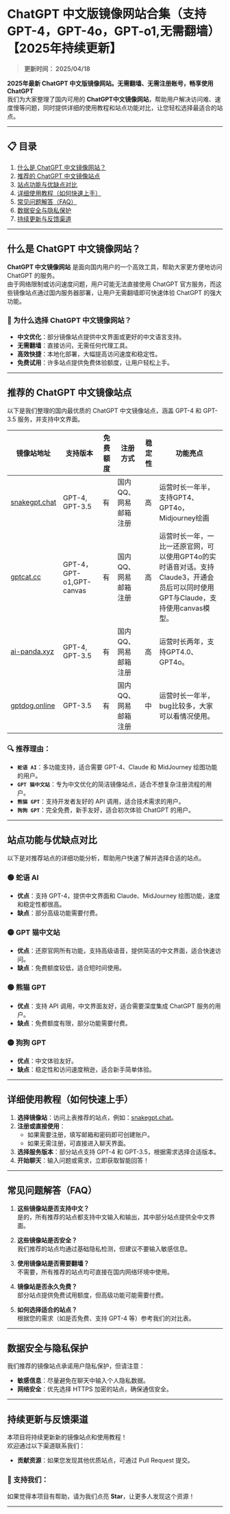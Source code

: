 # ChatGPT 中文版镜像网站合集（支持GPT-4，GPT-4o，GPT-o1,无需翻墙）【2025年持续更新】 

> **更新时间： 2025/04/18**                         

**2025年最新 ChatGPT 中文版镜像网站。无需翻墙、无需注册账号，畅享使用 ChatGPT**    
我们为大家整理了国内可用的 **ChatGPT中文镜像网站**，帮助用户解决访问难、速度慢等问题，同时提供详细的使用教程和站点功能对比，让您轻松选择最适合的站点。 

---

## 📋 目录
1. [什么是 ChatGPT 中文镜像网站？](#什么是-chatgpt-中文镜像网站)
2. [推荐的 ChatGPT 中文镜像站点](#推荐的-chatgpt-中文镜像站点)
3. [站点功能与优缺点对比](#站点功能与优缺点对比)
4. [详细使用教程（如何快速上手）](#详细使用教程如何快速上手)
5. [常见问题解答（FAQ）](#常见问题解答faq)
6. [数据安全与隐私保护](#数据安全与隐私保护)
7. [持续更新与反馈渠道](#持续更新与反馈渠道)

---

## 什么是 ChatGPT 中文镜像网站？

**ChatGPT 中文镜像网站** 是面向国内用户的一个高效工具，帮助大家更方便地访问 ChatGPT 的服务。  
由于网络限制或访问速度问题，用户可能无法直接使用 ChatGPT 官方服务，而这些镜像站点通过国内服务器部署，让用户无需翻墙即可快速体验 ChatGPT 的强大功能。

### 🌟 为什么选择 ChatGPT 中文镜像网站？
- **中文优化**：部分镜像站点提供中文界面或更好的中文语言支持。
- **无需翻墙**：直接访问，无需任何代理工具。
- **高效快捷**：本地化部署，大幅提高访问速度和稳定性。
- **免费试用**：许多站点提供免费体验额度，让用户轻松上手。

---

## 推荐的 ChatGPT 中文镜像站点

以下是我们整理的国内最优质的 ChatGPT 中文镜像站点，涵盖 GPT-4 和 GPT-3.5 服务，并支持中文界面。

| 镜像站地址           | 支持版本       | 免费额度   | 注册方式       | 稳定性 | 功能亮点 |
|----------------------|---------------|-----------|---------------|-------|---------|
| [snakegpt.chat](https://snakegpt.chat) | GPT-4, GPT-3.5 | 有 | 国内QQ、网易邮箱注册 | 高     | 运营时长一年半，支持GPT4、GPT4o，Midjourney绘画 |
| [gptcat.cc](https://gptcat.cc)      | GPT-4，GPT-o1,GPT-canvas        | 有 | 国内QQ、网易邮箱注册     | 高     | 运营时长一年，一比一还原官网，可以使用GPT4o的实时语音对话。支持Claude3，开通会员后可以同时使用GPT与Claude，支持使用canvas模型。 |
| [ai-panda.xyz](https://ai-panda.xyz/login?invite_code=34137c47)  | GPT-4, GPT-3.5 | 有 | 国内QQ、网易邮箱注册 | 高     | 运营时长两年，支持GPT4.0、GPT4o。 |
| [gptdog.online](https://gptdog.online) | GPT-3.5      | 有 | 国内QQ、网易邮箱注册     | 中     | 运营时长一年半，bug比较多，大家可以看情况使用。 |

### 🔍 推荐理由：
- **`蛇语 AI`**：多功能支持，适合需要 GPT-4、Claude 和 MidJourney 绘图功能的用户。
- **`GPT 猫中文站`**：专为中文优化的简洁镜像站点，适合不想复杂注册流程的用户。
- **`熊猫 GPT`**：支持开发者友好的 API 调用，适合技术需求的用户。
- **`狗狗 GPT`**：完全免费，新手友好，适合初次体验 ChatGPT 的用户。

---

## 站点功能与优缺点对比

以下是对推荐站点的详细功能分析，帮助用户快速了解并选择合适的站点。

### 🟢 **蛇语 AI**
- **优点**：支持 GPT-4，提供中文界面和 Claude、MidJourney 绘图功能，速度和稳定性都很高。
- **缺点**：部分高级功能需要付费。

### 🟡 **GPT 猫中文站**
- **优点**：还原官网所有功能，支持高级语音，提供简洁的中文界面，适合快速访问。
- **缺点**：免费额度较低，适合短时间使用。

### 🟢 **熊猫 GPT**
- **优点**：支持 API 调用，中文界面友好，适合需要深度集成 ChatGPT 服务的用户。
- **缺点**：免费额度有限，部分功能需要付费。

### 🟡 **狗狗 GPT**
- **优点**：中文体验友好。
- **缺点**：稳定性和访问速度稍逊，适合新手简单体验。

---

## 详细使用教程（如何快速上手）

1. **选择镜像站**：访问上表推荐的站点，例如：[snakegpt.chat](https://snakegpt.chat)。
2. **注册或直接使用**：
   - 如果需要注册，填写邮箱和密码即可创建账户。
   - 如果无需注册，可直接进入聊天界面。
3. **选择服务版本**：部分站点支持 GPT-4 和 GPT-3.5，根据需求选择合适版本。
4. **开始聊天**：输入问题或需求，立即获取智能回答！



---

## 常见问题解答（FAQ）

1. **这些镜像站是否支持中文？**  
   是的，所有推荐的站点都支持中文输入和输出，其中部分站点提供全中文界面。

2. **这些镜像站是否安全？**  
   我们推荐的站点均通过基础隐私检测，但建议不要输入敏感信息。

3. **使用镜像站是否需要翻墙？**  
   不需要，所有推荐的站点均可直接在国内网络环境中使用。

4. **镜像站是否永久免费？**  
   部分站点提供免费试用额度，但高级功能可能需要付费。

5. **如何选择适合的站点？**  
   根据您的需求（如是否免费、支持 GPT-4 等）参考我们的对比表。

---

## 数据安全与隐私保护

我们推荐的镜像站点承诺用户隐私保护，但请注意：
- **敏感信息**：尽量避免在聊天中输入个人隐私数据。
- **网络安全**：优先选择 HTTPS 加密的站点，确保通信安全。

---

## 持续更新与反馈渠道

本项目将持续更新新的镜像站点和使用教程！  
欢迎通过以下渠道联系我们：

- **贡献资源**：如果您发现其他优质站点，可通过 Pull Request 提交。

### 🌟 支持我们：
如果觉得本项目有帮助，请为我们点亮 **Star**，让更多人发现这个资源！

---


                                                                                                                                                                                                                                                                                                                                                                                
                                         